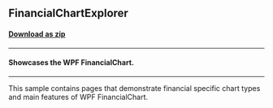 ## FinancialChartExplorer
#### [Download as zip](https://downgit.github.io/#/home?url=https://github.com/GrapeCity/ComponentOne-WPF-Samples/tree/master/\NET_4.5.2\C1.WPF.FlexChart\CS\FinancialChartExplorer)
____
#### Showcases the WPF FinancialChart.
____
This sample contains pages that demonstrate financial specific chart types
and main features of WPF FinancialChart.
